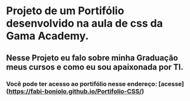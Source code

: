 # Projeto de um Portifólio desenvolvido na aula de css da Gama Academy.

## Nesse Projeto eu falo sobre minha Graduação meus cursos e como eu sou apaixonada por TI.

### Você pode ter acesso ao portifólio nesse endereço: [acesse] (https://fabi-boniolo.github.io/Portifolio-CSS/)